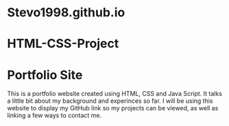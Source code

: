# Stevo1998.github.io
# HTML-CSS-Project
 <h1>Portfolio Site</h2>
  <p>This is a portfolio website created using HTML, CSS and Java Script. It talks a little bit about my background and experinces so far. I will be using this website to display my GitHub link so my projects can be viewed, as well as linking a few ways to contact me. </p>
